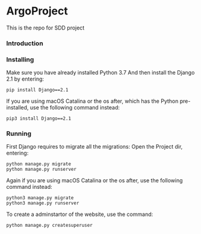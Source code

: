 # ArgoProject
This is the repo for SDD project
### Introduction

### Installing
Make sure you have already installed Python 3.7
And then install the Django 2.1 by entering:
```
pip install Django==2.1
```
If you are using macOS Catalina or the os after, which has the Python pre-installed, use the following command instead:
```
pip3 install Django==2.1
```
### Running
First Django requires to migrate all the migrations:
Open the Project dir, entering:
```
python manage.py migrate
python manage.py runserver
```
Again if you are using macOS Catalina or the os after, use the following command instead:
```
python3 manage.py migrate
python3 manage.py runserver
```
To create a adminstartor of the website, use the command:
```
python manage.py createsuperuser
```
